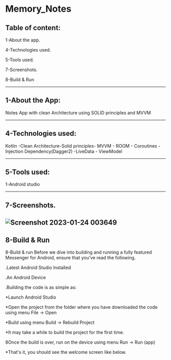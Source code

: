 # Memory_Notes

Table of content:
-------------------------------

1-About the app.

4-Technologies used.

5-Tools used.

7-Screenshots.

8-Build & Run

--------------------------------------------------------------------------------------------

1-About the App:
----------------------------------
Notes App with clean Architecture using SOLID principles and MVVM

----------------------------------------------------------------------------------------------

4-Technologies used:
---------------------
Kotlin -Clean Architecture-Solid principles- MVVM - ROOM - Coroutines - Injection Dependency(Dagger2) -LiveData - ViewModel

-------------------------------------------------------------------------------------------------

5-Tools used:
---------------------
1-Android studio

----------------------------------------------------------------------------------------------------
7-Screenshots.
------------------

![Screenshot 2023-01-24 003649](https://user-images.githubusercontent.com/59229510/214245917-c50f1d12-eb4b-4de2-a316-00405cf7edf2.png)
----------------------------------------------------------------------------------------------------
8-Build & Run
-----------------

8-Build & run
Before we dive into building and running a fully featured Messenger for Android, ensure that you've read the following.

.Latest Android Studio Installed

.An Android Device

.Building the code is as simple as:

*Launch Android Studio

*Open the project from the folder where you have downloaded the code using menu File -> Open

*Build using menu Build -> Rebuild Project

*It may take a while to build the project for the first time.

8Once the build is over, run on the device using menu Run -> Run (app)

*That's it, you should see the welcome screen like below.

